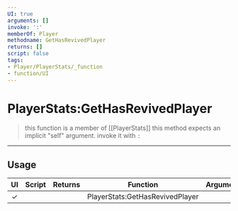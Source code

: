 ```yaml
---
UI: true
arguments: []
invoke: ':'
memberOf: Player
methodname: GetHasRevivedPlayer
returns: []
script: false
tags:
- Player/PlayerStats/_function
- function/UI
---
```

# PlayerStats:GetHasRevivedPlayer
> this function is a member of [[PlayerStats]]
> this method expects an implicit "self" argument. invoke it with `:`
-----
## Usage
|  UI | Script | Returns | Function | Arguments |
|:---:|:------:|-------:|:--------:|:---------|
|✓| ||PlayerStats:GetHasRevivedPlayer||
